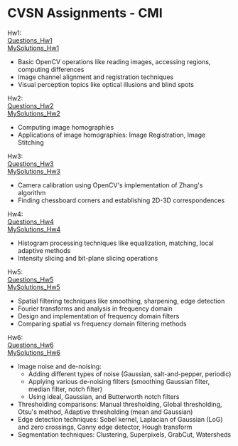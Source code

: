 # CVSN Assignments - CMI

Hw1:  <br>  [Questions_Hw1](https://github.com/anweshapaul-bib/Computer-Vision/blob/main/Assignments/Assignment_Problems/cv_hw1.pdf) <br> [MySolutions_Hw1](https://github.com/anweshapaul-bib/Computer-Vision/blob/main/Assignments/Assignment_1/Assignment_1.ipynb)
- Basic OpenCV operations like reading images, accessing regions, computing differences
- Image channel alignment and registration techniques
- Visual perception topics like optical illusions and blind spots
  

Hw2:  <br>  [Questions_Hw2](https://github.com/anweshapaul-bib/Computer-Vision/blob/main/Assignments/Assignment_Problems/cv_hw2.pdf)  <br> 
 [MySolutions_Hw2](https://github.com/anweshapaul-bib/Computer-Vision/blob/main/Assignments/Assignment_2/)
- Computing image homographies
- Applications of image homographies: Image Registration, Image Stitching


Hw3:  <br>  [Questions_Hw3](https://github.com/anweshapaul-bib/Computer-Vision/blob/main/Assignments/Assignment_Problems/cv_hw3.pdf)  <br> 
 [MySolutions_Hw3](https://github.com/anweshapaul-bib/Computer-Vision/blob/main/Assignments/Assignment_3/Assignment_3.ipynb)
- Camera calibration using OpenCV's implementation of Zhang's algorithm
- Finding chessboard corners and establishing 2D-3D correspondences

  
Hw4:  <br>  [Questions_Hw4](https://github.com/anweshapaul-bib/Computer-Vision/blob/main/Assignments/Assignment_Problems/cv_hw4.pdf)  <br> 
 [MySolutions_Hw4](https://github.com/anweshapaul-bib/Computer-Vision/blob/main/Assignments/Assignment_4/Assignment_4.ipynb)
- Histogram processing techniques like equalization, matching, local adaptive methods
- Intensity slicing and bit-plane slicing operations


Hw5:  <br>  [Questions_Hw5](https://github.com/anweshapaul-bib/Computer-Vision/blob/main/Assignments/Assignment_Problems/cv_hw5.pdf)  <br> 
 [MySolutions_Hw5](https://github.com/anweshapaul-bib/Computer-Vision/blob/main/Assignments/Assignment_5/Assignment_5.ipynb)
- Spatial filtering techniques like smoothing, sharpening, edge detection
- Fourier transforms and analysis in frequency domain  
- Design and implementation of frequency domain filters
- Comparing spatial vs frequency domain filtering methods


Hw6:  <br>  [Questions_Hw6](https://github.com/anweshapaul-bib/Computer-Vision/blob/main/Assignments/Assignment_Problems/cv_hw6.pdf)  <br> 
 [MySolutions_Hw6](https://github.com/anweshapaul-bib/Computer-Vision/blob/main/Assignments/Assignment_6/Assignment_6.ipynb)
- Image noise and de-noising:
  - Adding different types of noise (Gaussian, salt-and-pepper, periodic)
  - Applying various de-noising filters (smoothing Gaussian filter, median filter, notch filter)
  - Using ideal, Gaussian, and Butterworth notch filters
- Thresholding comparisons: Manual thresholding, Global thresholding, Otsu's method, Adaptive thresholding (mean and Gaussian) 
- Edge detection techniques: Sobel kernel, Laplacian of Gaussian (LoG) and zero crossings, Canny edge detector, Hough transform
- Segmentation techniques: Clustering, Superpixels, GrabCut, Watersheds
